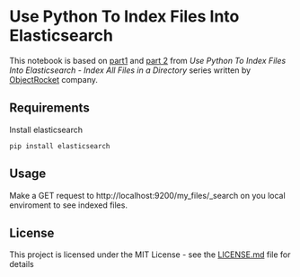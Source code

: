 # Use Python To Index Files Into Elasticsearch

This notebook is based on [part1](https://kb.objectrocket.com/elasticsearch/use-python-to-index-files-into-elasticsearch-index-all-files-in-a-directory-part-1-851) and [part 2](https://kb.objectrocket.com/elasticsearch/use-python-to-index-files-into-elasticsearch-index-all-files-in-a-directory-part-2-852) from *Use Python To Index Files Into Elasticsearch - Index All Files in a Directory* series written by  [ObjectRocket](https://www.objectrocket.com/) company.

## Requirements
Install elasticsearch

```
pip install elasticsearch
```

## Usage
Make a GET request to http://localhost:9200/my_files/_search on you local enviroment to see indexed files.

## License

This project is licensed under the MIT License - see the [LICENSE.md](https://github.com/joaogabrieljs/es-indexer/blob/master/LICENSE) file for details
